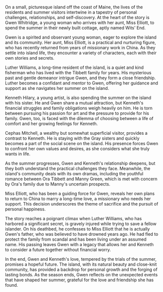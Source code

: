 On a small, picturesque island off the coast of Maine, the lives of the residents and summer visitors intertwine in a tapestry of personal challenges, relationships, and self-discovery. At the heart of the story is Gwen Whitridge, a young woman who arrives with her aunt, Miss Elliott, to spend the summer in their newly built cottage, aptly named Wits' End.

Gwen is a spirited and observant young woman, eager to explore the island and its community. Her aunt, Miss Elliott, is a practical and nurturing figure, who has recently returned from years of missionary work in China. As they settle into island life, they encounter a variety of characters, each with their own stories and secrets.

Luther Williams, a long-time resident of the island, is a quiet and kind fisherman who has lived with the Tibbett family for years. His mysterious past and gentle demeanor intrigue Gwen, and they form a close friendship. Luther becomes a confidant and mentor to Gwen, offering her guidance and support as she navigates her summer on the island.

Kenneth Hilary, a young artist, is also spending the summer on the island with his sister. He and Gwen share a mutual attraction, but Kenneth's financial struggles and family obligations weigh heavily on him. He is torn between pursuing his passion for art and the pressure to provide for his family. Gwen, too, is faced with the dilemma of choosing between a life of comfort and her growing feelings for Kenneth.

Cephas Mitchell, a wealthy but somewhat superficial visitor, provides a contrast to Kenneth. He is staying with the Gray sisters and quickly becomes a part of the social scene on the island. His presence forces Gwen to confront her own values and desires, as she considers what she truly wants in life.

As the summer progresses, Gwen and Kenneth's relationship deepens, but they both understand the practical challenges they face. Meanwhile, the island's community deals with its own dramas, including the youthful romance between Ora Tibbett and Manny Green, which is met with concern by Ora's family due to Manny's uncertain prospects.

Miss Elliott, who has been a guiding force for Gwen, reveals her own plans to return to China to marry a long-time love, a missionary who needs her support. This decision underscores the theme of sacrifice and the pursuit of personal happiness.

The story reaches a poignant climax when Luther Williams, who has harbored a significant secret, is gravely injured while trying to save a fellow islander. On his deathbed, he confesses to Miss Elliott that he is actually Gwen's father, who was believed to have drowned years ago. He had fled to protect the family from scandal and has been living under an assumed name. His passing leaves Gwen with a legacy that allows her and Kenneth to consider a future together without financial worry.

In the end, Gwen and Kenneth's love, tempered by the trials of the summer, promises a hopeful future. The island, with its natural beauty and close-knit community, has provided a backdrop for personal growth and the forging of lasting bonds. As the season ends, Gwen reflects on the unexpected events that have shaped her summer, grateful for the love and friendship she has found.